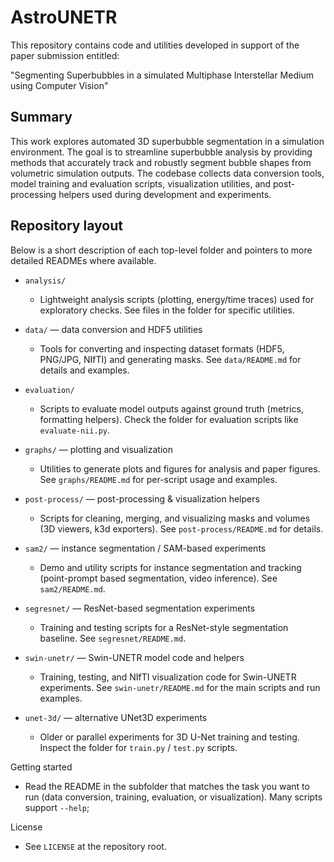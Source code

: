 # AstroUNETR
This repository contains code and utilities developed in support of the paper submission entitled:

"Segmenting Superbubbles in a simulated Multiphase Interstellar Medium using Computer Vision"

## Summary
This work explores automated 3D superbubble segmentation in a simulation environment. The goal is to streamline superbubble analysis by providing methods that accurately track and robustly segment bubble shapes from volumetric simulation outputs. The codebase collects data conversion tools, model training and evaluation scripts, visualization utilities, and post-processing helpers used during development and experiments.

## Repository layout
Below is a short description of each top-level folder and pointers to more detailed READMEs where available.

- `analysis/`
  - Lightweight analysis scripts (plotting, energy/time traces) used for exploratory checks. See files in the folder for specific utilities.

- `data/` — data conversion and HDF5 utilities
  - Tools for converting and inspecting dataset formats (HDF5, PNG/JPG, NIfTI) and generating masks. See `data/README.md` for details and examples.

- `evaluation/`
  - Scripts to evaluate model outputs against ground truth (metrics, formatting helpers). Check the folder for evaluation scripts like `evaluate-nii.py`.

- `graphs/` — plotting and visualization
  - Utilities to generate plots and figures for analysis and paper figures. See `graphs/README.md` for per-script usage and examples.

- `post-process/` — post-processing & visualization helpers
  - Scripts for cleaning, merging, and visualizing masks and volumes (3D viewers, k3d exporters). See `post-process/README.md` for details.

- `sam2/` — instance segmentation / SAM-based experiments
  - Demo and utility scripts for instance segmentation and tracking (point-prompt based segmentation, video inference). See `sam2/README.md`.

- `segresnet/` — ResNet-based segmentation experiments
  - Training and testing scripts for a ResNet-style segmentation baseline. See `segresnet/README.md`.

- `swin-unetr/` — Swin-UNETR model code and helpers
  - Training, testing, and NIfTI visualization code for Swin-UNETR experiments. See `swin-unetr/README.md` for the main scripts and run examples.

- `unet-3d/` — alternative UNet3D experiments
  - Older or parallel experiments for 3D U-Net training and testing. Inspect the folder for `train.py` / `test.py` scripts.

Getting started
- Read the README in the subfolder that matches the task you want to run (data conversion, training, evaluation, or visualization). Many scripts support `--help`; 

License
- See `LICENSE` at the repository root.
